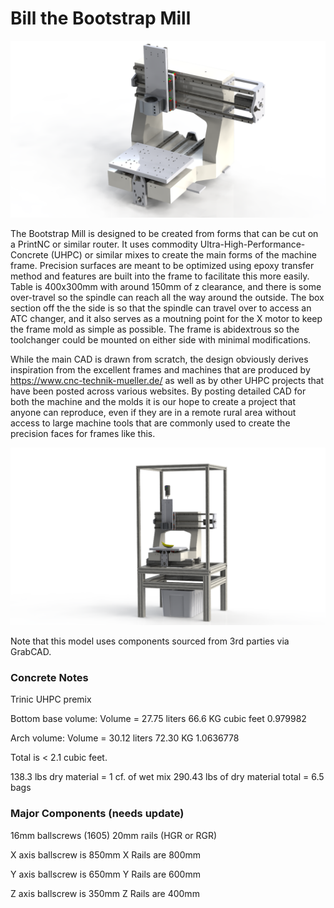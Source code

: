 # Bill the Bootstrap Mill

<img src="/readme_images/Mill_Only.png" width="800">


The Bootstrap Mill is designed to be created from forms that can be cut on a PrintNC or similar router.  It uses commodity Ultra-High-Performance-Concrete (UHPC) or similar mixes to create the main forms of the machine frame.  Precision surfaces are meant to be optimized using epoxy transfer method and features are built into the frame to facilitate this more easily.  Table is 400x300mm with around 150mm of z clearance, and there is some over-travel so the spindle can reach all the way around the outside.  The box section off the the side is so that the spindle can travel over to access an ATC changer, and it also serves as a moutning point for the X motor to keep the frame mold as simple as possible.  The frame is abidextrous so the toolchanger could be mounted on either side with minimal modifications.

While the main CAD is drawn from scratch, the design obviously derives inspiration from the excellent frames and machines that are produced by https://www.cnc-technik-mueller.de/ as well as by other UHPC projects that have been posted across various websites.  By posting detailed CAD for both the machine and the molds it is our hope to create a project that anyone can reproduce, even if they are in a remote rural area without access to large machine tools that are commonly used to create the precision faces for frames like this.

<img src="/readme_images/mill_with_stand.png" width="800">

Note that this model uses components sourced from 3rd parties via GrabCAD.



### Concrete Notes

Trinic UHPC premix

Bottom base volume:
Volume = 27.75 liters
66.6 KG
cubic feet
0.979982

Arch volume:
Volume = 30.12 liters
72.30 KG
1.0636778

Total is < 2.1 cubic feet.

138.3 lbs dry material = 1 cf. of wet mix
290.43 lbs of dry material total = 6.5 bags

### Major Components (needs update)
16mm ballscrews (1605)
20mm rails (HGR or RGR)

X axis ballscrew is 850mm
X Rails are 800mm

Y axis ballscrew is 650mm
Y Rails are 600mm

Z axis ballscrew is 350mm
Z Rails are 400mm
